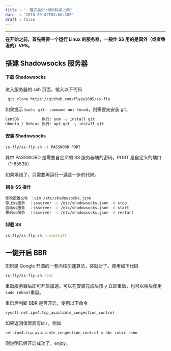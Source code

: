 ```yaml
---
title : "一键安装SS+BBR科学上网"
date  : "2018-09-02T03:06:20Z"
draft : false
---
```


---

**在开始之前，首先需要一个运行 Linux 的服务器，一般作 SS 用的是国外（或者香港的）VPS。**



## 搭建 Shadowsocks 服务器

#### 下载 Shadowsocks

进入服务器的 ssh 页面，输入以下代码

```bash
 git clone https://github.com/flyzy2005/ss-fly 
```



如果提示 `bash: git: command not found`，则需要先安装 git，

```bash
CentOS          执行: yum -y install git
Ubuntu / Debian 执行: apt-get -y install git
```



#### 安装 Shadowsocks

```bash
ss-fly/ss-fly.sh -i PASSWORD PORT
```



其中 PASSWORD 是需要自定义的 SS 服务器端的密码，PORT 是自定义的端口（1-65535）

如果填错了，只需要再运行一遍这一步的代码。



#### 相关 SS 操作

```bash
修改配置文件 ：vim /etc/shadowsocks.json
停止ss服务  ：ssserver -c /etc/shadowsocks.json -d stop
启动ss服务  ：ssserver -c /etc/shadowsocks.json -d start
重启ss服务  ：ssserver -c /etc/shadowsocks.json -d restart
```



#### 卸载 SS

```bash
ss-fly/ss-fly.sh -uninstall
```



## 一键开启 BBR

BBR是 Google 开源的一套内核加速算法，装就对了。使用如下代码

```bash
ss-fly/ss-fly.sh -bbr
```

重启服务器后即可开启加速。可以在安装完成后按 y 立即重启，也可以稍后使用`sudo reboot`重启。

重启后判断 BBR 是否开启，使用以下命令

```bash
sysctl net.ipv4.tcp_available_congestion_control
```

如果返回值里面有`bbr`，例如

```bash
net.ipv4.tcp_available_congestion_control = bbr cubic reno
```

则说明已经开启成功了，enjoy。


